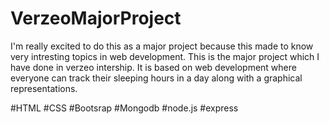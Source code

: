 # VerzeoMajorProject

I'm really excited to do this as a major project because this made to know very intresting topics in web development.
This is the major project which I have done in verzeo intership. 
It is based on web development where everyone can track their sleeping hours in a day along with a graphical representations.

#HTML
#CSS
#Bootsrap
#Mongodb
#node.js
#express



